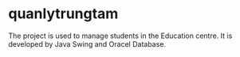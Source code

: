 # quanlytrungtam
The project is used to manage students in the Education centre. It is developed by Java Swing and Oracel Database.
<p align="center">
  <img src="blob/1.png" alt="">
  <img src="blob/2.png"  alt="">
  <img src="blob/3.png"  alt="">
  <img src="blob/4.png"  alt="">
  <img src="blob/5.png"  alt="">
  <img src="blob/6.png"  alt="">
  <img src="blob/7.png"  alt="">
  <img src="blob/8.png" alt="">
  <img src="blob/9.png"  alt="">
  <img src="blob/10.png"  alt="">
  <img src="blob/11.png"  alt="">
  <img src="blob/12.png"  alt="">
</p>
